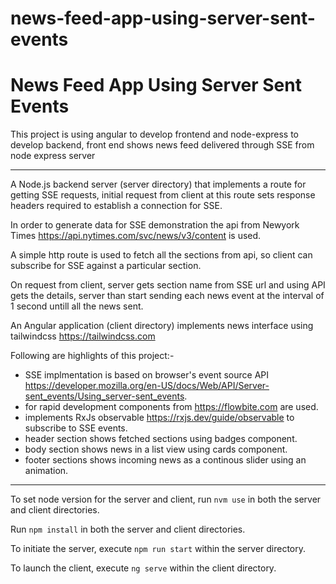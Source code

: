 # news-feed-app-using-server-sent-events

<h1>News Feed App Using Server Sent Events</h1>

This project is using angular to develop frontend and node-express to develop backend, front end shows news feed delivered through SSE from node express server

<hr />

A Node.js backend server (server directory) that implements a route for getting SSE requests, initial request from client at this route sets response headers
required to establish a connection for SSE.

In order to generate data for SSE demonstration the api from Newyork Times https://api.nytimes.com/svc/news/v3/content is used.

A simple http route is used to fetch all the sections from api, so client can subscribe for SSE against a particular section.

On request from client, server gets section name from SSE url and using API gets the details, server than start sending each news event at the interval of 1 second untill all the news sent.

An Angular application (client directory) implements news interface using tailwindcss https://tailwindcss.com

Following are highlights of this project:-

- SSE implmentation is based on browser's event source API https://developer.mozilla.org/en-US/docs/Web/API/Server-sent_events/Using_server-sent_events.
- for rapid development components from https://flowbite.com are used.
- implements RxJs observable https://rxjs.dev/guide/observable to subscribe to SSE events.
- header section shows fetched sections using badges component.
- body section shows news in a list view using cards component.
- footer sections shows incoming news as a continous slider using an animation.

<hr />

To set node version for the server and client, run `nvm use` in both the server and client directories.

Run `npm install` in both the server and client directories.

To initiate the server, execute `npm run start` within the server directory.

To launch the client, execute `ng serve` within the client directory.
